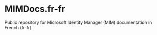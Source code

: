 # MIMDocs.fr-fr
Public repository for Microsoft Identity Manager (MIM) documentation in French (fr-fr).
